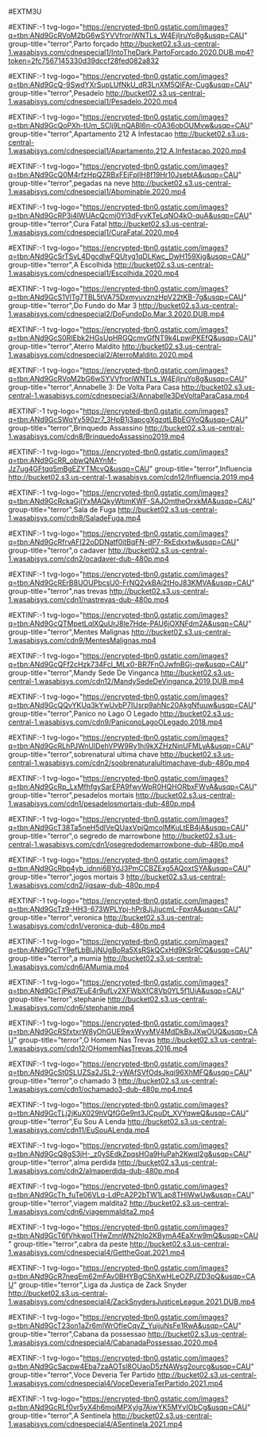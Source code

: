 #EXTM3U

#EXTINF:-1 tvg-logo="https://encrypted-tbn0.gstatic.com/images?q=tbn:ANd9GcRVoM2bG6wSYVVfroriWNTLs_W4EjljruYo8g&usqp=CAU" group-title="terror",Parto forçado 
http://bucket02.s3.us-central-1.wasabisys.com/cdnespecial1/IntoTheDark.PartoForcado.2020.DUB.mp4?token=2fc7567145330d39dccf28fed082a832

#EXTINF:-1 tvg-logo="https://encrypted-tbn0.gstatic.com/images?q=tbn:ANd9GcQ-9SwdYXrSupLUfNkU_dR3LnXM5QIFAr-Cug&usqp=CAU" group-title="terror",Pesadelo
http://bucket02.s3.us-central-1.wasabisys.com/cdnespecial1/Pesadelo.2020.mp4

#EXTINF:-1 tvg-logo="https://encrypted-tbn0.gstatic.com/images?q=tbn:ANd9GcQoPXh-tUm_SClj9LnQABl6n-c0A36obOUMvw&usqp=CAU" group-title="terror",Apartamento 212 A Infestacao 
http://bucket02.s3.us-central-1.wasabisys.com/cdnespecial1/Apartamento.212.A.Infestacao.2020.mp4

#EXTINF:-1 tvg-logo="https://encrypted-tbn0.gstatic.com/images?q=tbn:ANd9GcQ0M4rfzHpQZRBxFEjFpIlH8f19Hr10JsebtA&usqp=CAU" group-title="terror",pegadas na neve
http://bucket02.s3.us-central-1.wasabisys.com/cdnespecial1/Abominable.2020.mp4

#EXTINF:-1 tvg-logo="https://encrypted-tbn0.gstatic.com/images?q=tbn:ANd9GcRP3i4lWUAcQcmj0Yl3dFyvKTeLqNO4kO-quA&usqp=CAU" group-title="terror",Cura Fatal
http://bucket02.s3.us-central-1.wasabisys.com/cdnespecial1/CuraFatal.2020.mp4

#EXTINF:-1 tvg-logo="https://encrypted-tbn0.gstatic.com/images?q=tbn:ANd9GcSrTSvL4DgcdlwFQUtyg1qDLKwc_DwH159Xjg&usqp=CAU" group-title="terror",A Escolhida 
http://bucket02.s3.us-central-1.wasabisys.com/cdnespecial1/Escolhida.2020.mp4

#EXTINF:-1 tvg-logo="https://encrypted-tbn0.gstatic.com/images?q=tbn:ANd9GcS1VlTg7TBL5tVA75DxmyuvznzHpV22tKB-7g&usqp=CAU" group-title="terror",Do Fundo do Mar 3
http://bucket02.s3.us-central-1.wasabisys.com/cdnespecial2/DoFundoDo.Mar.3.2020.DUB.mp4

#EXTINF:-1 tvg-logo="https://encrypted-tbn0.gstatic.com/images?q=tbn:ANd9GcS0RIEbk2HGsUpHRGQcmyGfNT9k4LpwjPKEfQ&usqp=CAU" group-title="terror",Aterro Maldito
http://bucket02.s3.us-central-1.wasabisys.com/cdnespecial2/AterroMaldito.2020.mp4

#EXTINF:-1 tvg-logo="https://encrypted-tbn0.gstatic.com/images?q=tbn:ANd9GcRVoM2bG6wSYVVfroriWNTLs_W4EjljruYo8g&usqp=CAU" group-title="terror",Annabelle 3: De Volta Para Casa
http://bucket02.s3.us-central-1.wasabisys.com/cdnespecial3/Annabelle3DeVoltaParaCasa.mp4

#EXTINF:-1 tvg-logo="https://encrypted-tbn0.gstatic.com/images?q=tbn:ANd9GcSWqYv590zr7_3HpB1j3apcgXgzqtLBbEGYoQ&usqp=CAU" group-title="terror",Brinquedo Assassino
http://bucket02.s3.us-central-1.wasabisys.com/cdn8/BrinquedoAssassino2019.mp4

#EXTINF:-1 tvg-logo="https://encrypted-tbn0.gstatic.com/images?q=tbn:ANd9GcRR_obwQNAYnM-Jz7ug4GFtqq5mBgEZYTMcvQ&usqp=CAU" group-title="terror",Influencia
http://bucket02.s3.us-central-1.wasabisys.com/cdn12/Influencia.2019.mp4

#EXTINF:-1 tvg-logo="https://encrypted-tbn0.gstatic.com/images?q=tbn:ANd9GcRckaGjlYxMAQkyWtimKWF-SAJOmtheOrxkMA&usqp=CAU" group-title="terror",Sala de Fuga
http://bucket02.s3.us-central-1.wasabisys.com/cdn8/SaladeFuga.mp4

#EXTINF:-1 tvg-logo="https://encrypted-tbn0.gstatic.com/images?q=tbn:ANd9GcRfrvAFI22oDDNatf0itBqFN-dP7-RkEdxxtw&usqp=CAU" group-title="terror",o cadaver
http://bucket02.s3.us-central-1.wasabisys.com/cdn2/ocadaver-dub-480p.mp4

#EXTINF:-1 tvg-logo="https://encrypted-tbn0.gstatic.com/images?q=tbn:ANd9GcRErB8UOUPbcsU0-FrNQ2vkBAi2tHoJ83KMVA&usqp=CAU" group-title="terror",nas trevas
http://bucket02.s3.us-central-1.wasabisys.com/cdn1/nastrevas-dub-480p.mp4

#EXTINF:-1 tvg-logo="https://encrypted-tbn0.gstatic.com/images?q=tbn:ANd9GcQTMpetLqlXQuUrJ8le7Hde-PAU6jOXNFdm2A&usqp=CAU" group-title="terror",Mentes Malignas
http://bucket02.s3.us-central-1.wasabisys.com/cdn9/MentesMalignas.mp4

#EXTINF:-1 tvg-logo="https://encrypted-tbn0.gstatic.com/images?q=tbn:ANd9GcQFf2cHzk734Fcl_MLx0-BR7FnOJwfnBGj-qw&usqp=CAU" group-title="terror",Mandy Sede De Vinganca
http://bucket02.s3.us-central-1.wasabisys.com/cdn12/MandySedeDeVinganca.2019.DUB.mp4

#EXTINF:-1 tvg-logo="https://encrypted-tbn0.gstatic.com/images?q=tbn:ANd9GcQQvYKUq3kYwUvbP7IUsrp9ahNc20AkgNfuuw&usqp=CAU" group-title="terror",Panico no Lago O Legado
http://bucket02.s3.us-central-1.wasabisys.com/cdn9/PaniconoLagoOLegado.2018.mp4

#EXTINF:-1 tvg-logo="https://encrypted-tbn0.gstatic.com/images?q=tbn:ANd9GcRLhPJWnUlDehVPW9Ry1hj9kXZHzNinUFMLyA&usqp=CAU" group-title="terror",sobrenatural ultima chave
http://bucket02.s3.us-central-1.wasabisys.com/cdn2/soobrenaturalultimachave-dub-480p.mp4

#EXTINF:-1 tvg-logo="https://encrypted-tbn0.gstatic.com/images?q=tbn:ANd9GcRp_LxMfhfgySarEPA9fwvWpR0HQHORbxFWvA&usqp=CAU" group-title="terror",pesadelos mortais
http://bucket02.s3.us-central-1.wasabisys.com/cdn1/pesadelosmortais-dub-480p.mp4

#EXTINF:-1 tvg-logo="https://encrypted-tbn0.gstatic.com/images?q=tbn:ANd9GcT38Ta5neH5dIVeQUaxVpjQmcoIMKuLtEB4jA&usqp=CAU" group-title="terror",o segredo de marrowbone
http://bucket02.s3.us-central-1.wasabisys.com/cdn1/osegredodemarrowbone-dub-480p.mp4

#EXTINF:-1 tvg-logo="https://encrypted-tbn0.gstatic.com/images?q=tbn:ANd9GcRbp4yb_idnni6BYdJ3PmCCBZExg5AQoxtSYA&usqp=CAU" group-title="terror",jogos mortais 3
http://bucket02.s3.us-central-1.wasabisys.com/cdn2/jigsaw-dub-480p.mp4

#EXTINF:-1 tvg-logo="https://encrypted-tbn0.gstatic.com/images?q=tbn:ANd9GcTz9-HH3-673WPLYpj-hPr8JjJjucmL-FpxrA&usqp=CAU" group-title="terror",veronica
http://bucket02.s3.us-central-1.wasabisys.com/cdn1/veronica-dub-480p.mp4

#EXTINF:-1 tvg-logo="https://encrypted-tbn0.gstatic.com/images?q=tbn:ANd9GcTY9efLbBlJjNUgBoRa5XsRSkQCxHd9KSrRCQ&usqp=CAU" group-title="terror",a mumia
http://bucket02.s3.us-central-1.wasabisys.com/cdn6/AMumia.mp4

#EXTINF:-1 tvg-logo="https://encrypted-tbn0.gstatic.com/images?q=tbn:ANd9GcTjPkd7EuE4r9ufLy2XFWbXfC8Vb0YL5f1UiA&usqp=CAU" group-title="terror",stephanie
http://bucket02.s3.us-central-1.wasabisys.com/cdn6/stephanie.mp4

#EXTINF:-1 tvg-logo="https://encrypted-tbn0.gstatic.com/images?q=tbn:ANd9GcRSfxtxrW8yOhGUE9wxWyyMV4MdDkBxJXwOUQ&usqp=CAU" group-title="terror",O Homem Nas Trevas
http://bucket02.s3.us-central-1.wasabisys.com/cdn12/OHomemNasTrevas.2016.mp4

#EXTINF:-1 tvg-logo="https://encrypted-tbn0.gstatic.com/images?q=tbn:ANd9GcSt0SLUZSa2JSL2-yWAfSVfOdsJkqi96XhMFQ&usqp=CAU" group-title="terror",o chamado 3
http://bucket02.s3.us-central-1.wasabisys.com/cdn1/ochamado3-dub-480p.mp4.mp4

#EXTINF:-1 tvg-logo="https://encrypted-tbn0.gstatic.com/images?q=tbn:ANd9GcTLj2jKuX029hVQfGGe9nt3JCpuDt_XVYqweQ&usqp=CAU" group-title="terror",Eu  Sou A Lenda
http://bucket02.s3.us-central-1.wasabisys.com/cdn11/EuSouALenda.mp4

#EXTINF:-1 tvg-logo="https://encrypted-tbn0.gstatic.com/images?q=tbn:ANd9GcQ8gS3jH-_z0ySEdkZpqsHOa9HuPah2KwqI2g&usqp=CAU" group-title="terror",alma perdida
http://bucket02.s3.us-central-1.wasabisys.com/cdn2/almaperdida-dub-480p.mp4

#EXTINF:-1 tvg-logo="https://encrypted-tbn0.gstatic.com/images?q=tbn:ANd9GcTh_fuTe06VLq-LdPcA2P2bTW1Lap8THlWwUw&usqp=CAU" group-title="terror",viagem maldita2
http://bucket02.s3.us-central-1.wasabisys.com/cdn6/viagemmaldita2.mp4

#EXTINF:-1 tvg-logo="https://encrypted-tbn0.gstatic.com/images?q=tbn:ANd9GcT6fVhkwoITHwZmnWN2hIp2KBymA4EaXrw9mQ&usqp=CAU" group-title="terror",cabra da peste
http://bucket02.s3.us-central-1.wasabisys.com/cdnespecial4/GettheGoat.2021.mp4

#EXTINF:-1 tvg-logo="https://encrypted-tbn0.gstatic.com/images?q=tbn:ANd9GcR7neqEm62mFAv0BHYBgCShXwHLeOZPJZD3pQ&usqp=CAU" group-title="terror",Liga da Justiça de Zack Snyder
http://bucket02.s3.us-central-1.wasabisys.com/cdnespecial4/ZackSnydersJusticeLeague.2021.DUB.mp4

#EXTINF:-1 tvg-logo="https://encrypted-tbn0.gstatic.com/images?q=tbn:ANd9GcT23on1aZr6mIWrOfIeCqvZ_YuijuNsFe1RwA&usqp=CAU" group-title="terror",Cabana da possessao
http://bucket02.s3.us-central-1.wasabisys.com/cdnespecial4/CabanadaPossessao.2020.mp4

#EXTINF:-1 tvg-logo="https://encrypted-tbn0.gstatic.com/images?q=tbn:ANd9GcSacpw4Eba7zaAOTsl8OUaoD5zNAWsg2ourcg&usqp=CAU" group-title="terror",Voce Deveria Ter Partido
http://bucket02.s3.us-central-1.wasabisys.com/cdnespecial4/VoceDeveriaTerPartido.2021.mp4

#EXTINF:-1 tvg-logo="https://encrypted-tbn0.gstatic.com/images?q=tbn:ANd9GcRLf0vr5yX4h6moiMPXyIg7AiwYK5MYvIObCg&usqp=CAU" group-title="terror",A Sentinela
http://bucket02.s3.us-central-1.wasabisys.com/cdnespecial4/ASentinela.2021.mp4
